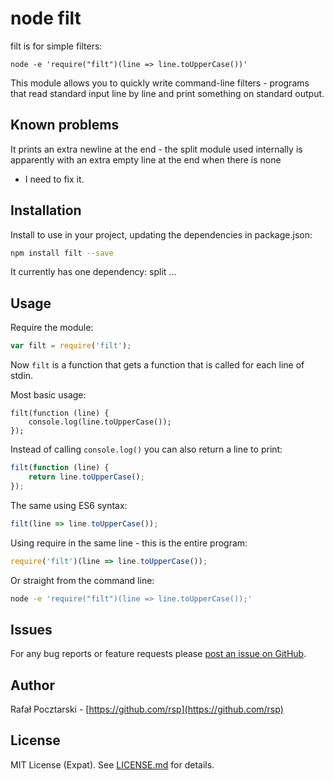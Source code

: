 node filt
=========
filt is for simple filters:

`node -e 'require("filt")(line => line.toUpperCase())'`

This module allows you to quickly write command-line filters -
programs that read standard input line by line and print something
on standard output.

Known problems
--------------
It prints an extra newline at the end - the split module used internally
is apparently with an extra empty line at the end when there is none
- I need to fix it.

Installation
------------
Install to use in your project, updating the dependencies in package.json:
```sh
npm install filt --save
```
It currently has one dependency: split
...

Usage
-----
Require the module:
```js
var filt = require('filt');
```

Now `filt` is a function that gets a function that is called for each line of stdin.

Most basic usage:

```
filt(function (line) {
    console.log(line.toUpperCase());
});
```

Instead of calling `console.log()` you can also return a line to print:

```js
filt(function (line) {
    return line.toUpperCase();
});
```

The same using ES6 syntax:

```js
filt(line => line.toUpperCase());
```

Using require in the same line - this is the entire program:

```js
require('filt')(line => line.toUpperCase());
```

Or straight from the command line:

```sh
node -e 'require("filt")(line => line.toUpperCase());'
```

Issues
------
For any bug reports or feature requests please
[post an issue on GitHub](https://github.com/rsp/node-filt/issues).

Author
------
Rafał Pocztarski - [https://github.com/rsp](https://github.com/rsp)

License
-------
MIT License (Expat). See [LICENSE.md](LICENSE.md) for details.
